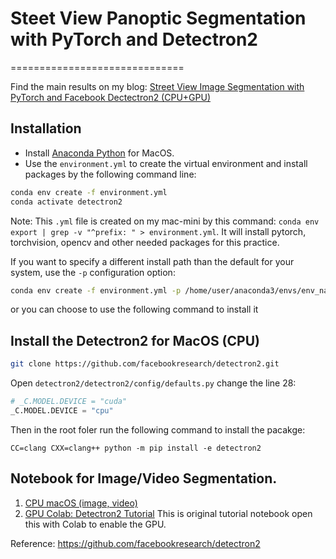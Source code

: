 # Steet View Panoptic Segmentation with PyTorch and Detectron2

==============================

Find the main results on my blog: [Street View Image Segmentation with PyTorch and Facebook Dectectron2 (CPU+GPU)](https://cuicaihao.com/2020/06/21/street-view-image-segmentation-with-pytorch-and-facebook-detectron2-cpugpu/)

## Installation

- Install [Anaconda Python](https://docs.anaconda.com/anaconda/install/mac-os/) for MacOS.
- Use the `environment.yml` to create the virtual environment and install packages by the following command line:

```bash
conda env create -f environment.yml
conda activate detectron2
```

Note: This `.yml` file is created on my mac-mini by this command: `conda env export | grep -v "^prefix: " > environment.yml`. It will install pytorch, torchvision, opencv and other needed packages for this practice.

If you want to specify a different install path than the default for your system, use the `-p` configuration option:

```bash
conda env create -f environment.yml -p /home/user/anaconda3/envs/env_name
```

or you can choose to use the following command to install it

## Install the Detectron2 for MacOS (CPU)

```bash
git clone https://github.com/facebookresearch/detectron2.git
```

Open `detectron2/detectron2/config/defaults.py` change the line 28:

```python
# _C.MODEL.DEVICE = "cuda"
_C.MODEL.DEVICE = "cpu"
```

Then in the root foler run the following command to install the pacakge:

```
CC=clang CXX=clang++ python -m pip install -e detectron2
```

## Notebook for Image/Video Segmentation.

1. [CPU macOS (image, video)](./Detectron2_Demo_macOS_CPU.ipynb)
2. [GPU Colab: Detectron2 Tutorial](./Detectron2_Tutorial_Colab_GPU.ipynb) This is original tutorial notebook open this with Colab to enable the GPU.

Reference:
https://github.com/facebookresearch/detectron2
